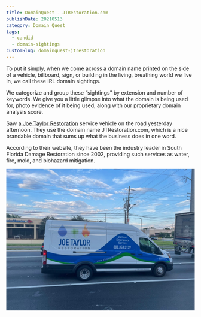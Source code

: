 ```yaml
---
title: DomainQuest - JTRestoration.com
publishDate: 20210513
category: Domain Quest
tags:
  - candid
  - domain-sightings
customSlug: domainquest-jtrestoration
---
```

To put it simply, when we come across a domain name printed on the side of a vehicle, billboard, sign, or building in the living, breathing world we live in, we call these IRL domain sightings.

We categorize and group these “sightings” by extension and number of keywords. We give you a little glimpse into what the domain is being used for, photo evidence of it being used, along with our proprietary domain analysis score.

Saw a[ Joe Taylor Restoration](https://www.jtrestoration.com/) service vehicle on the road yesterday afternoon. They use the domain name JTRestoration.com, which is a nice brandable domain that sums up what the business does in one word.

According to their website, they have been the industry leader in South Florida Damage Restoration since 2002, providing such services as water, fire, mold, and biohazard mitigation.

![](assets/joe-taylor-restoration.jpeg)
